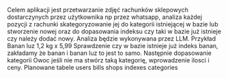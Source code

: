 Celem aplikacji jest przetwarzanie zdjęć rachunków sklepowych dostarczynych przez użytkownika np przez whatsapp, analiza każdej pozycji z rachunki skategoryzowanie jej do kategorii istniejącej w bazie lub stworzenie nowej oraz do dopasowania indeksu czy taki w bazie już istnieje czy należy dodać nowy. Analiza będzie wykonywana przez LLM.
Przykład
Banan luz 1,2 kg x 5,99
Sprawdzenie czy w bazie istnieje już indeks banan, zakładamy że banan i banan luz to jest to samo. Następnie dopasowanie kategorii Owoc jeśli nie ma stwórz taką kategorię, wprowadzenie ilosci i ceny.
Planowane tabele
users
bills
shops
indexes
categories
